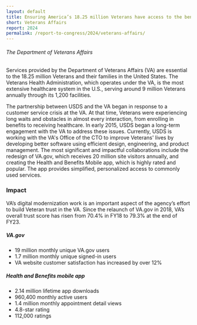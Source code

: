 ```yaml
---
layout: default
title: Ensuring America’s 18.25 million Veterans have access to the benefits they have earned
short: Veterans Affairs
report: 2024
permalink: /report-to-congress/2024/veterans-affairs/
---
```

######  *The Department of Veterans Affairs*

Services provided by the Department of Veterans Affairs (VA) are essential to the 18.25 million Veterans and their families in the United States. The Veterans Health Administration, which operates under the VA, is the most extensive healthcare system in the U.S., serving around 9 million Veterans annually through its 1,200 facilities.

The partnership between USDS and the VA began in response to a customer service crisis at the VA. At that time, Veterans were experiencing long waits and obstacles in almost every interaction, from enrolling in benefits to receiving healthcare. In early 2015, USDS began a long-term engagement with the VA to address these issues. Currently, USDS is working with the VA's Office of the CTO to improve Veterans' lives by developing better software using efficient design, engineering, and product management. The most significant and impactful collaborations include the redesign of VA.gov, which receives 20 million site visitors annually, and creating the Health and Benefits Mobile app, which is highly rated and popular. The app provides simplified, personalized access to commonly used services.

###  Impact

VA’s digital modernization work is an important aspect of the agency’s effort to build Veteran trust in the VA. Since the relaunch of VA.gov in 2018, VA’s overall trust score has risen from 70.4% in FY18 to 79.3% at the end of FY23. 

##### VA.gov

- 19 million monthly unique VA.gov users 
- 1.7 million monthly unique signed-in users 
- VA website customer satisfaction has increased by over 12% 

##### Health and Benefits mobile app

- 2.14 million lifetime app downloads
- 960,400 monthly active users 
- 1.4 million monthly appointment detail views
- 4.8-star rating
- 112,000 ratings

